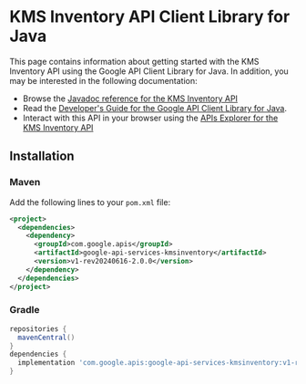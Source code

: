 # KMS Inventory API Client Library for Java



This page contains information about getting started with the KMS Inventory API
using the Google API Client Library for Java. In addition, you may be interested
in the following documentation:

* Browse the [Javadoc reference for the KMS Inventory API][javadoc]
* Read the [Developer's Guide for the Google API Client Library for Java][google-api-client].
* Interact with this API in your browser using the [APIs Explorer for the KMS Inventory API][api-explorer]

## Installation

### Maven

Add the following lines to your `pom.xml` file:

```xml
<project>
  <dependencies>
    <dependency>
      <groupId>com.google.apis</groupId>
      <artifactId>google-api-services-kmsinventory</artifactId>
      <version>v1-rev20240616-2.0.0</version>
    </dependency>
  </dependencies>
</project>
```

### Gradle

```gradle
repositories {
  mavenCentral()
}
dependencies {
  implementation 'com.google.apis:google-api-services-kmsinventory:v1-rev20240616-2.0.0'
}
```

[javadoc]: https://googleapis.dev/java/google-api-services-kmsinventory/latest/index.html
[google-api-client]: https://github.com/googleapis/google-api-java-client/
[api-explorer]: https://developers.google.com/apis-explorer/#p/kmsinventory/v1/
